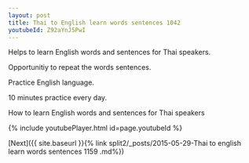```yaml
---
layout: post
title: Thai to English learn words sentences 1042 
youtubeId: Z92aYnJ5PwI
---
```

 
 
Helps to learn English words and sentences for Thai speakers.

Opportunitiy to repeat the words sentences. 

Practice English language. 
 
10 minutes practice every day. 
 
How to learn English words and sentences for Thai speakers 
 
{% include youtubePlayer.html id=page.youtubeId %}
 
 
[Next]({{ site.baseurl }}{% link  split2/_posts/2015-05-29-Thai to english learn words sentences 1159 .md%})
 
